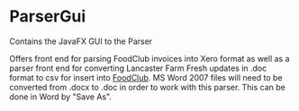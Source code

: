 ParserGui
=========

Contains the JavaFX GUI to the Parser

Offers front end for parsing FoodClub invoices into Xero format as well as a parser front end for
converting Lancaster Farm Fresh updates in .doc format to csv for insert into [FoodClub](http://www.foodclub.org).
MS Word 2007 files will need to be converted from .docx to .doc in order to work with this parser.  This can be done in
Word by "Save As".
